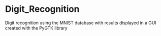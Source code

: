 # Digit_Recognition
Digit recognition using the MNIST database with results displayed in a GUI created with the PyGTK library
